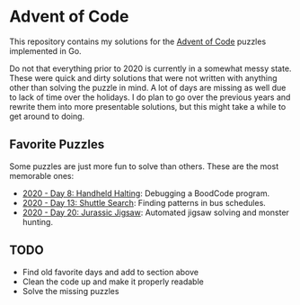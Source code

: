 # Advent of Code

This repository contains my solutions for the [Advent of Code](https://adventofcode.com) puzzles implemented in Go.

Do not that everything prior to 2020 is currently in a somewhat messy state. These were quick and dirty solutions that were not written with anything other than solving the puzzle in mind. A lot of days are missing as well due to lack of time over the holidays. I do plan to go over the previous years and rewrite them into more presentable solutions, but this might take a while to get around to doing.

## Favorite Puzzles

Some puzzles are just more fun to solve than others. These are the most memorable ones:

* [2020 - Day 8: Handheld Halting](2020/08.go): Debugging a BoodCode program.
* [2020 - Day 13: Shuttle Search](2020/13.go): Finding patterns in bus schedules.
* [2020 - Day 20: Jurassic Jigsaw](2020/20.go): Automated jigsaw solving and monster hunting.

## TODO

* Find old favorite days and add to section above
* Clean the code up and make it properly readable
* Solve the missing puzzles
